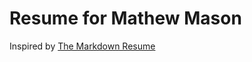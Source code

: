 Resume for Mathew Mason
=======================

Inspired by [The Markdown Resume](https://github.com/mszep/pandoc_resume)
